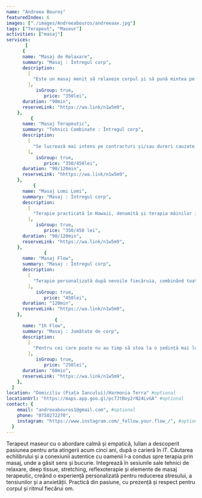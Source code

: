 ```yaml
---
name: "Andreea Bouroș"
featuredIndex: 6
images: ["./images/Andreeabouros/andreeaax.jpg"]
tags: ["Terapeut", "Maseur"]
activities: ["masaj"]
services:
       [
      {
      name: "Masaj de Relaxare",
      summary: "Masaj : Întregul corp",
      description:
        [
          "Este un masaj menit să relaxeze corpul și să pună mintea pe pauză un pic. Folosim elemente de aromaterapie și putem aplica și pietre calde, pentru a amplifica starea de relaxare.",
        ],
           isGroup: true,
              price: "350lei",
      duration: "90min",
      reserveLink: "https://wa.link/n1w5m9",
    },
         {
      name: "Masaj Terapeutic",
      summary: "Tehnici Combinate : Întregul corp",
      description:
        [
          "Se lucrează mai intens pe contracturi și/sau dureri cauzate de anumite probleme medicale (dureri de spate, membre etc). Se pot folosi și pietre calde și ventuze.",
        ],
           isGroup: true,
              price: "350/450lei",
      duration: "90/120min",
      reserveLink: "hhttps://wa.link/n1w5m9",
    },
          {
      name: "Masaj Lomi Lomi",
      summary: "Masaj : Întregul corp",
      description:
        [
          "Terapie practicată în Hawaii, denumită și terapia mâinilor iubitoare datorită mișcărilor fluide și de îmbrățișare a corpului. Perfectă pentru regăsirea echilibrului fizic și emotional.",
        ],
           isGroup: true,
              price: "350/450 lei",
      duration: "90/120min",
      reserveLink: "https://wa.link/n1w5m9",
    },
              {
      name: "Masaj Flow",
      summary: "Masaj : Întregul corp",
      description:
        [
          "Terapie personalizată după nevoile fiecăruia, combinând toate tehnicile cunoscute (masaj de relaxare, terapeutic, Lomi Lomi, aromaterapie, reflexoterapie, drenaj limfatic, cupping). ",
        ],
           isGroup: true,
              price: "450lei",
      duration: "120min",
      reserveLink: "https://wa.link/n1w5m9",
    },
                  {
      name: "1h Flow",
      summary: "Masaj : Jumătate de corp",
      description:
        [
          "Pentru cei care poate nu au timp să stea la o ședință mai lungă și/sau au o nevoie specifică (dureri, disconfort etc).",
        ],
           isGroup: true,
              price: "250lei",
      duration: "60min",
      reserveLink: "https://wa.link/n1w5m9",
    },
  ]
location: "Domiciliu (Piața Iancului)/Harmonia Terra" #optional
locationUrl: "https://maps.app.goo.gl/pc7JtBoy2rN24LvGA" #optional
contact: {
    email: "andreeabouros1@gmail.com", #optional
    phone: "0750272270",
    instagram: "https://www.instagram.com/_follow.your.flow_/", #optional
  }
---
```


Terapeut maseur cu o abordare calmă și empatică, Iulian a descoperit pasiunea pentru arta atingerii acum cinci ani, după o carieră în IT. Căutarea echilibrului și a conexiunii autentice cu oamenii l-a condus spre terapia prin masaj, unde a găsit sens și bucurie. Integrează în sesiunile sale tehnici de relaxare, deep tissue, stretching, reflexoterapie și elemente de masaj terapeutic, creând o experiență personalizată pentru reducerea stresului, a tensiunilor și a anxietății. Practică din pasiune, cu prezență și respect pentru corpul și ritmul fiecărui om.
